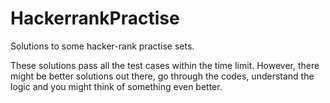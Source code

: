 # HackerrankPractise
Solutions to some hacker-rank practise sets.

These solutions pass all the test cases within the time limit.
However, there might be better solutions out there, go through the codes, understand the logic and you might think of something even better.
